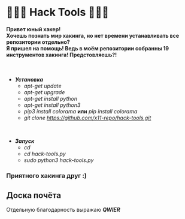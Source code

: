 # 🔹🐍🔹 Hack Tools 🔹🐍🔹
<h4>Привет юный хакер!<br> Хочешь познать мир хакинга, но нет времени устанавливать все репозитории отдельно? <br> Я пришел на помощь! Ведь в моём репозитории собранны 19 инструментов хакинга! Предстовляешь?!</h4>
<br>

  + ***Установка***
    + *apt-get update*
    + *apt-get upgrade*
    + *apt-get install python*
    + *apt-get install python3*
    + *pip3 install colorama* **или** *pip install colorama*
    + *git clone https://github.com/x11-repo/hack-tools.git*

<br>

  + ***Запуск***
    + *cd*
    + *cd hack-tools.py*
    + *sudo python3 hack-tools.py*

### Приятного хакинга друг :)
## Доска почёта
Отдельную благодарность выражаю ***QWIER***
